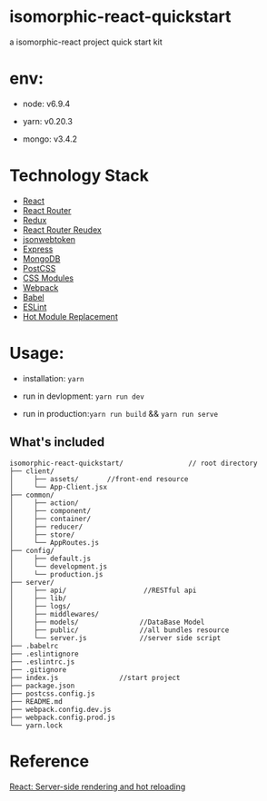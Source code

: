 # isomorphic-react-quickstart
a isomorphic-react project quick start kit


# env:

- node: v6.9.4

- yarn: v0.20.3

- mongo: v3.4.2


# Technology Stack

- [React](https://github.com/facebook/react)
- [React Router](https://github.com/ReactTraining/react-router)
- [Redux](https://github.com/reactjs/redux)
- [React Router Reudex]()
- [jsonwebtoken]()
- [Express]()
- [MongoDB]()
- [PostCSS]()
- [CSS Modules]()
- [Webpack]()
- [Babel](https://github.com/babel/babel)
- [ESLint](https://github.com/eslint/eslint)
- [Hot Module Replacement](https://webpack.github.io/docs/hot-module-replacement.html)




# Usage:

- installation: `yarn`

- run in devlopment: `yarn run dev`

- run in production:`yarn run build` && `yarn run serve`


## What's included

```
isomorphic-react-quickstart/                // root directory
├── client/                                  
│     ├── assets/       //front-end resource               
│     └── App-Client.jsx           
├── common/                               
│     ├── action/                            
│     ├── component/                            
│     ├── container/                              
│     ├── reducer/                             
│     ├── store/                                    
│     └── AppRoutes.js                            
├── config/                                  
│     ├── default.js                             
│     └── development.js
│     └── production.js                          
├── server/                               
│     ├── api/                   //RESTful api      
│     ├── lib/                         
│     ├── logs/                              
│     ├── middlewares/                               
│     ├── models/               //DataBase Model                           
│     ├── public/               //all bundles resource                         
│     └── server.js             //server side script                                         
├── .babelrc                         
├── .eslintignore                          
├── .eslintrc.js                            
├── .gitignore       
├── index.js               //start project                                                                     
├── package.json        
├── postcss.config.js                  
├── README.md           
├── webpack.config.dev.js                  
├── webpack.config.prod.js                                     
└── yarn.lock                             
```

# Reference

[React: Server-side rendering and hot reloading](https://medium.com/@justinjung04/react-server-side-rendering-and-hot-reloading-ffb87ca81a89#.qmz801err)



